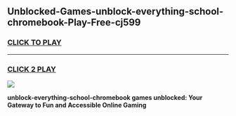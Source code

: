 
## Unblocked-Games-unblock-everything-school-chromebook-Play-Free-cj599
<h3>
<a href="https://premium76.site?title=unblock-everything-school-chromebook&ref=21A">CLICK TO PLAY</a></h3>
<hr>

<h3>
<a href="https://premium76.site?title=unblock-everything-school-chromebook&ref=21A">CLICK 2 PLAY</a>
  
</h3>

<a href="https://premium76.site?title=unblock-everything-school-chromebook&ref=21A"><img src="https://clearcache.store/games.png"></a>


**unblock-everything-school-chromebook games unblocked: Your Gateway to Fun and Accessible Online Gaming**
